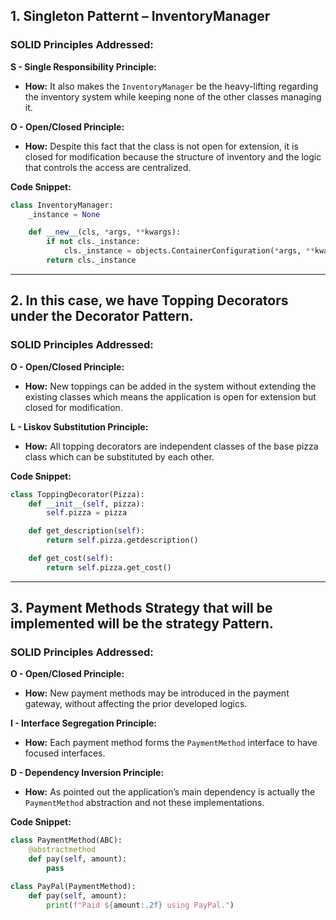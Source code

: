 ## 1. Singleton Patternt – InventoryManager

### SOLID Principles Addressed:
**S - Single Responsibility Principle:**
- **How:** It also makes the `InventoryManager` be the heavy-lifting regarding the inventory system while keeping none of the other classes managing it.

**O - Open/Closed Principle:**
- **How:** Despite this fact that the class is not open for extension, it is closed for modification because the structure of inventory and the logic that controls the access are centralized.

**Code Snippet:**
```python
class InventoryManager:
    _instance = None

    def __new__(cls, *args, **kwargs):
        if not cls._instance:
            cls._instance = objects.ContainerConfiguration(*args, **kwargs)
        return cls._instance
```

---

## 2. In this case, we have Topping Decorators under the Decorator Pattern.

### SOLID Principles Addressed:
**O - Open/Closed Principle:**
- **How:** New toppings can be added in the system without extending the existing classes which means the application is open for extension but closed for modification.

**L - Liskov Substitution Principle:**
- **How:** All topping decorators are independent classes of the base pizza class which can be substituted by each other.

**Code Snippet:**
```python
class ToppingDecorator(Pizza):
    def __init__(self, pizza):
        self.pizza = pizza

    def get_description(self):
        return self.pizza.getdescription()

    def get_cost(self):
        return self.pizza.get_cost()
```

---

## 3. Payment Methods Strategy that will be implemented will be the strategy Pattern.

### SOLID Principles Addressed:
**O - Open/Closed Principle:**
- **How:** New payment methods may be introduced in the payment gateway, without affecting the prior developed logics.

**I - Interface Segregation Principle:**
- **How:** Each payment method forms the `PaymentMethod` interface to have focused interfaces.

**D - Dependency Inversion Principle:**
- **How:** As pointed out the application’s main dependency is actually the `PaymentMethod` abstraction and not these implementations.

**Code Snippet:**
```python
class PaymentMethod(ABC):
    @abstractmethod
    def pay(self, amount):
        pass

class PayPal(PaymentMethod):
    def pay(self, amount):
        print(f"Paid ${amount:.2f} using PayPal.")
```


